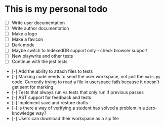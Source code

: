 # This is my personal todo
- [ ] Write user documentation
- [ ] Write author documentation
- [ ] Make a logo
- [ ] Make a favicon
- [ ] Dark mode
- [ ] Maybe switch to IndexedDB support only - check browser support
- [ ] New playwrite and other tests
- [ ] Continue with the jest tests
- [-] Add the ability to attach files to tests
- [-] Marking code needs to send the user workspace, not just the `main.py` code. Currently trying to read a file in userspace fails because it doesn't get sent for marking
- [-] Tests that always run vs tests that only run if previous passes
- [-] AST support for feedback and tests
- [-] Implement save and restore drafts
- [-] Is there a way of verifying a student has solved a problem in a zero-knowledge way?
- [-] Users can download their workspace as a zip file